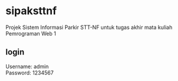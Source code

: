 # sipaksttnf

Projek Sistem Informasi Parkir STT-NF untuk tugas akhir mata kuliah Pemrograman Web 1

## login

Username: admin  
Password: 1234567
